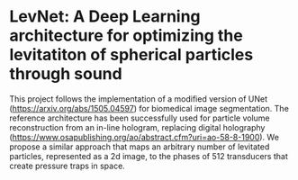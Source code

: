 # LevNet: A Deep Learning architecture for optimizing the levitatiton of spherical particles through sound

This project follows the implementation of a modified version of UNet (https://arxiv.org/abs/1505.04597) for biomedical image segmentation. The reference architecture has been successfully used for particle volume reconstruction from an in-line hologram, replacing digital holography (https://www.osapublishing.org/ao/abstract.cfm?uri=ao-58-8-1900). We propose a similar approach that maps an arbitrary number of levitated particles, represented as a 2d image, to the phases of 512 transducers that create pressure traps in space.
